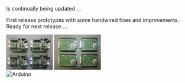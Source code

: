 Is continually being updated ...  

First release prototypes with some handwired fixes and improvements. Ready for next release ...

<img src="../Images/IMG_3747_20.jpg" alt="Arduino" width="25%">  <img src="../Images/IMG_3750_20.jpg" alt="Arduino" width="25%">  
<img src="../Images/IMG_3740_20.jpg" alt="Arduino" width="25%">
